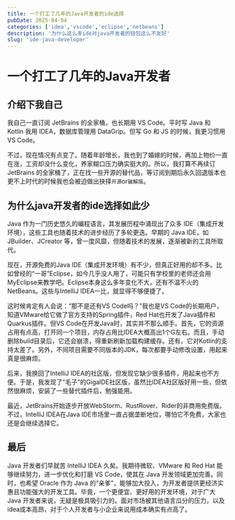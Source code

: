 ```yaml
---
title: 一个打工了几年的Java开发者的ide选择
pubDate: 2025-04-04
categories: ['idea','vscode','eclipse','netbeans']
description: '为什么这么多ide对java开发者的钱包这么不友好'
slug: 'ide-java-developer'
---
```


# 一个打工了几年的Java开发者

## 介绍下我自己

我自己一直订阅 JetBrains 的全家桶，也长期用 VS Code。平时写 Java 和 Kotlin 我用 IDEA，数据库管理用 DataGrip。但写 Go 和 JS 的时候，我更习惯用 VS Code。

不过，现在情况有点变了。随着年龄增长，我也到了婚嫁的时候，再加上物价一直在涨，工资却没什么变化，养家糊口压力确实挺大的。所以，我打算不再续订 JetBrains 的全家桶了，正在找一些开源的替代品，等订阅到期后永久回退版本也更不上时代的时候我也会被迫做出抉择`开源`or`破解版`。

## 为什么java开发者的ide选择如此少

Java 作为一门历史悠久的编程语言，其发展历程中涌现出了众多 IDE（集成开发环境），这些工具也随着技术的进步经历了多轮更迭。早期的 Java IDE，如 JBuilder、JCreator 等，曾一度风靡，但随着技术的发展，逐渐被新的工具所取代。

现在，开源免费的Java IDE（集成开发环境）有不少，但真正好用的却不多。比如曾经的“一哥”Eclipse，如今几乎没人用了，可能只有学校里的老师还会用MyEclipse来教学吧。Eclipse本身这么多年变化不大，还有不温不火的NetBeans。这些与IntelliJ IDEA一比，就显得不够便捷了。

这时候肯定有人会说：“那不是还有VS Code吗？”我也是VS Code的长期用户，知道VMware给它做了官方支持的Spring插件，Red Hat也开发了Java插件和Quarkus插件。但VS Code在开发Java时，其实并不那么顺手。首先，它的资源占用有点高，打开同一个项目，内存占用比IDEA大概高出1个G左右。而且，手动删除build目录后，它还会崩溃，得重新刷新加载构建缓存。还有，它对Kotlin的支持太差了。另外，不同项目需要不同版本的JDK，每次都要手动修改设置，用起来真是很麻烦。

后来，我换回了IntelliJ IDEA的社区版，但发现它缺少很多插件，用起来也不方便。于是，我发现了“毛子”的GigaIDE社区版，虽然比IDEA社区版好用一些，但依然很麻烦，安装了一些替代插件后，勉强能用。

最近，JetBrains开始逐步开放WebStorm、RustRover、Rider的非商用免费版。不过，IntelliJ IDEA在Java IDE市场里一直占据垄断地位，哪怕它不免费，大家也还是会继续选择它。

## 最后

Java 开发者们早就苦 IntelliJ IDEA 久矣。我期待微软、VMware 和 Red Hat 能够继续努力，进一步优化和打磨 VS Code，使其在 Java 开发领域更加完善。同时，也希望 Oracle 作为 Java 的“亲爹”，能够加大投入，为开发者提供更经济实惠且功能强大的开发工具。毕竟，一个更便宜、更好用的开发环境，对于广大 Java 开发者来说，无疑是极具吸引力的。面对市场被其他语言瓜分的压力，以及idea成本高昂，对于个人开发者与小企业来说用成本确实有点高了。
